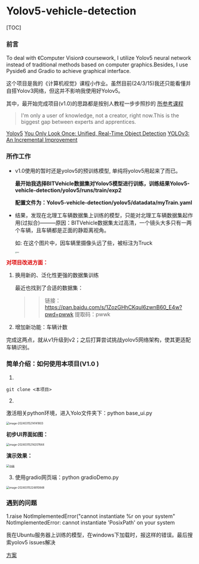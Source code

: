 # Yolov5-vehicle-detection

[TOC]

### 前言

To deal with 《Computer Vision》 coursework, I  utilize Yolov5 neural network instead of traditional methods based on computer graphics.Besides, I use Pyside6 and Gradio to  achieve graphical interface.  

这个项目是我的《计算机视觉》课程小作业。虽然目前(24/3/15)我还只能看懂并自搭Yolov3网络，但这并不影响我使用好Yolov5。

其中，最开始完成项目(v1.0)的思路都是按别人教程一步步照抄的 [所参考课程](https://www.youtube.com/watch?v=RshY4nejGA0&list=PL2ecZnqc6-L4mp6CktfgLDrw5TCYqL_6B)

> I'm only a user of knowledge, not a creator, right now.This is the biggest gap between experts and apprentices.

[Yolov5](https://github.com/ultralytics/yolov5)     [You Only Look Once: Unified, Real-Time Object Detection](https://arxiv.org/pdf/1506.02640.pdf)   [YOLOv3: An Incremental Improvement](https://arxiv.org/pdf/1804.02767.pdf)  

### 所作工作

- v1.0使用的暂时还是yolov5的预训练模型, 单纯将yolov5用起来了而已。

  **最开始我选择BITVehicle数据集对Yolov5模型进行训练，训练结果Yolov5-vehicle-detection/yolov5/runs/train/exp2**

  **配置文件为：Yolov5-vehicle-detection/yolov5/datadata/myTrain.yaml**
  
- 结果，发现在北理工车辆数据集上训练的模型，只能对北理工车辆数据集起作用(过拟合)———原因：BITVehicle数据集太过高清，一个镜头大多只有一两个车辆，且车辆都是正面的静距离视角。

  如:   在这个图片中，因车辆里摄像头远了些，被标注为Truck

  <img src="https://yitongtuchuang.oss-cn-beijing.aliyuncs.com/image/test.jpg" alt="test" style="zoom: 25%;" />

<font color='dd0000'>**对项目改进方面：**</font>

1. 换用新的、泛化性更强的数据集训练

   最近也找到了合适的数据集：

   > > 链接：https://pan.baidu.com/s/1ZozGHhCKqul6zwnB60_E4w?pwd=pwwk 
   > > 提取码：pwwk 

2. 增加新功能：车辆计数

完成这两点，就从v1升级到v2；之后打算尝试挑战yolov5网络架构，使其更适配车辆识别。

### 简单介绍：如何使用本项目(V1.0 )

1.

```git
git clone <本项目>
```

2.

激活相关python环境，进入Yolo文件夹下：python base_ui.py

<img src="https://yitongtuchuang.oss-cn-beijing.aliyuncs.com/image/image-20240315214141803.png" alt="image-20240315214141803" style="zoom:50%;" />

**初步UI界面如图：**

<img src="https://yitongtuchuang.oss-cn-beijing.aliyuncs.com/image/image-20240315214207644.png" alt="image-20240315214207644" style="zoom: 50%;" />

**演示效果：**

<img src="https://yitongtuchuang.oss-cn-beijing.aliyuncs.com/image/%E5%8A%A8%E7%94%BB.gif" alt="动画" style="zoom:50%;" />



3. 使用gradio网页端：python gradioDemo.py

<img src="https://yitongtuchuang.oss-cn-beijing.aliyuncs.com/image/image-20240315224810848.png" alt="image-20240315224810848" style="zoom:50%;" />

### 遇到的问题

1.raise NotImplementedError("cannot instantiate %r on your system" NotImplementedError: cannot instantiate 'PosixPath' on your system

我在Ubuntu服务器上训练的模型，在windows下加载时，报这样的错误。最后搜索yolov5 issues解决

[方案](https://github.com/ultralytics/yolov5/issues/10240)
